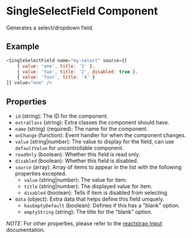 # SingleSelectField Component

Generates a select/dropdown field.

## Example
```js
<SingleSelectField name="my-select" source={[
	{ value: 'one', title: '1' },
	{ value: 'two', title: '2', disabled: true },
	{ value: 'four', title: '4' }
]} value="one" />
```

## Properties

 * `id` (string): The ID for the component.
 * `extraClass` (string): Extra classes the component should have.
 * `name` (string) (required): The name for the component.
 * `onChange` (function): Event handler for when the component changes.
 * `value` (string|number): The value to display for the field, can use `defaultValue` for uncontrollable component.
 * `readOnly` (boolean): Whether this field is read only.
 * `disabled` (boolean): Whether this field is disabled.
 * `source` (array): Array of items to appear in the list with the following properties excepted.
   * `value` (string|number): The value for item.
   * `title` (string|number): The displayed value for item.
   * `disabled` (boolean): Tells if item is disabled from selecting.
 * `data` (object): Extra data that helps define this field uniquely.
   * `hasEmptyDefault` (boolean): Defines if this has a "blank" option.
   * `emptyString` (string): The title for the "blank" option.

 _NOTE:_ For other properties, please refer to the [reactstrap Input](https://reactstrap.github.io/components/form/) documentation.
